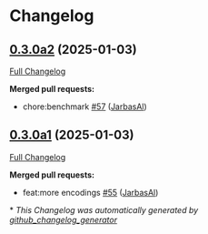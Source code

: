 # Changelog

## [0.3.0a2](https://github.com/JarbasHiveMind/hivemind-websocket-client/tree/0.3.0a2) (2025-01-03)

[Full Changelog](https://github.com/JarbasHiveMind/hivemind-websocket-client/compare/0.3.0a1...0.3.0a2)

**Merged pull requests:**

- chore:benchmark [\#57](https://github.com/JarbasHiveMind/hivemind-websocket-client/pull/57) ([JarbasAl](https://github.com/JarbasAl))

## [0.3.0a1](https://github.com/JarbasHiveMind/hivemind-websocket-client/tree/0.3.0a1) (2025-01-03)

[Full Changelog](https://github.com/JarbasHiveMind/hivemind-websocket-client/compare/0.2.1...0.3.0a1)

**Merged pull requests:**

- feat:more encodings [\#55](https://github.com/JarbasHiveMind/hivemind-websocket-client/pull/55) ([JarbasAl](https://github.com/JarbasAl))



\* *This Changelog was automatically generated by [github_changelog_generator](https://github.com/github-changelog-generator/github-changelog-generator)*
